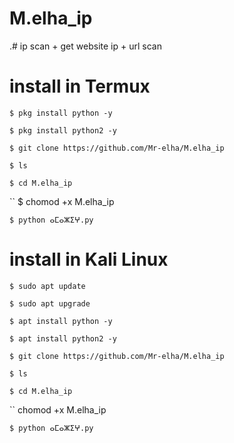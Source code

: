 # M.elha_ip
.# ip scan + get website ip + url scan

# install in Termux 

``
$ pkg install python -y
``

``
$ pkg install python2 -y
``

``
$ git clone https://github.com/Mr-elha/M.elha_ip
``

``
$ ls
``

``
$ cd M.elha_ip
``


``
$ chomod +x M.elha_ip

``
$ python ⴰⵎⴰⵣⵉⵖ.py
``

# install in Kali Linux
``
$ sudo apt update
``

``
$ sudo apt upgrade
``

``
$ apt install python -y
``

``
$ apt install python2 -y
``

``
$ git clone https://github.com/Mr-elha/M.elha_ip
``

``
$ ls
``

``
$ cd M.elha_ip
``


``
chomod +x M.elha_ip

``
$ python ⴰⵎⴰⵣⵉⵖ.py
``
